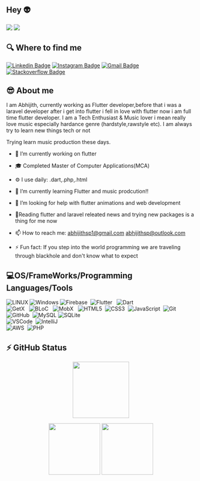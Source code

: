 ## Hey  :alien:
![](https://komarev.com/ghpvc/?username=Abhijithsp&color=brightgreen&style=for-the-badge)
![](https://badges.pufler.dev/visits/Abhijithsp/Abhijithsp?color=black&logo=github&style=for-the-badge)

## 🔍 Where to find me
[![Linkedin Badge](https://img.shields.io/badge/-Abhijithsp-blue?style=flat-square&logo=Linkedin&logoColor=white&link=https://www.linkedin.com/in/abhijith-sp-a4a6ab10a/)](https://www.linkedin.com/in/abhijith-sp-a4a6ab10a/)
[![Instagram Badge](https://img.shields.io/badge/-Abhijithsp-purple?style=flat-square&logo=instagram&logoColor=white&link=https://www.instagram.com/disturbed_so_ul/)](https://www.instagram.com/disturbed_so_ul/)
[![Gmail Badge](https://img.shields.io/badge/-abhijithsp-c14438?style=flat-square&logo=Gmail&logoColor=white&link=mailto:abhijithsp1@gmail.com)](mailto:abhijithsp1@gmail.com)
[![Stackoverflow Badge](https://img.shields.io/badge/-Stack%20overflow-FE7A16?style=flat-square&logo=stack-overflow&logoColor=white&link=https://stackoverflow.com/users/13418165/abhijith)](https://stackoverflow.com/users/13418165/abhijith)

😎 About me
-------------------------------------------------------

I am Abhijith, currently working as Flutter developer,before that i was a laravel developer after i get into flutter i fell in love with flutter now i am full time flutter developer. I am a Tech Enthusiast & Music lover i mean really love music especially hardance genre (hardstyle,rawstyle etc). I am always try to learn new things tech or not

Trying learn music production these days. 


- 🔭 I’m currently working on flutter
- :mortar_board: Completed Master of Computer Applications(MCA)
- ⚙️ I use daily: .dart,.php,.html
- 🌱 I’m currently learning Flutter and music prodcution!!
- 🤔 I’m looking for help with flutter animations and web development
- :page_with_curl:Reading flutter and laravel releated news and trying new packages is a thing for me now
- 📫 How to reach me: abhijithsp1@gmail.com
                       abhijithsp@outlook.com 

- ⚡ Fun fact: If you step into the world programming we are traveling through blackhole and don't know what to expect 



## :computer:OS/FrameWorks/Programming Languages/Tools


![LINUX](https://img.shields.io/badge/LINUX-FCC624?style=flat-square&logo=linux&logoColor=black)
![Windows](https://img.shields.io/badge/Windows-02569B?style=flat-square&logo=windows&logoColor=white)
![Firebase](https://img.shields.io/badge/FIREBASE-FFCA28.svg?&style=flat&logo=firebase&logoColor=black)&nbsp;
![Flutter](https://img.shields.io/badge/FLUTTER-02569B.svg?&style=flat&logo=flutter&logoColor=white) &nbsp;
![Dart](https://img.shields.io/badge/DART-%230175C2.svg?&style=flat&logo=dart&logoColor=white) &nbsp;\
![GetX](https://img.shields.io/badge/GETX-%23121011.svg?&style=flat&logo=getx&logoColor=white) &nbsp;
![BLoC](https://img.shields.io/badge/BLOC-%23121011.svg?&style=flat&logo=bloc&logoColor=white) &nbsp;
![MobX](https://img.shields.io/badge/MOBX-%23121011.svg?&style=flat&logo=mobx&logoColor=white) &nbsp;
![HTML5](https://img.shields.io/badge/HTML5-E34F26.svg?&style=flat&logo=html5&logoColor=white)&nbsp;
![CSS3](https://img.shields.io/badge/CSS3-%231572B6.svg?&style=flat&logo=css3&logoColor=white)&nbsp;
![JavaScript](https://img.shields.io/badge/JAVASCRIPT-323330.svg?&style=flat&logo=javascript&logoColor=%23F7DF1E)&nbsp;
![Git](https://img.shields.io/badge/GIT-%23F05033.svg?&style=flat&logo=git&logoColor=white)&nbsp;
![GitHub](https://img.shields.io/badge/GITHUB-%23121011.svg?&style=flat&logo=github&logoColor=white)&nbsp;
![MySQL](https://img.shields.io/badge/MYSQl-4479A1.svg?&style=flat&logo=mysql&logoColor=white)
![SQLite](https://img.shields.io/badge/SQLITE-003B57.svg?&style=flat&logo=sqlite&logoColor=white)\
![VSCode](https://img.shields.io/badge/VSCODE-007ACC.svg?&style=flat&logo=visual-studio-code)&nbsp;
![IntelliJ](https://img.shields.io/badge/INTELLIJ-000000.svg?&style=flat&logo=intellij-idea)&nbsp;\
![AWS](https://img.shields.io/badge/AMAZON%20AWS-232F3E.svg?&style=flat&logo=amazon-aws&logoColor=white)&nbsp;
![PHP](https://img.shields.io/badge/PHP-777BB4.svg?&style=flat&logo=php&logoColor=white)&nbsp;


## ⚡ GitHub Status

 <p align="center">
        <img height="150px" src="https://github-readme-streak-stats.herokuapp.com/?user=Abhijithsp&theme=nightowl" />
    </p>
    <p align="center"><img height="137px" src="https://github-readme-stats.vercel.app/api?username=Abhijithsp&hide_title=true&hide_border=true&show_icons=true&include_all_commits=true&count_private=true&line_height=21&theme=nightowl" /> <img height="137px" src="https://github-readme-stats.vercel.app/api/top-langs/?username=Abhijithsp&hide=html&hide_title=true&hide_border=true&layout=compact&langs_count=8&theme=nightowl" />
    </p>

